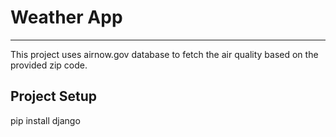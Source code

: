 <h1>Weather App</h1>

---
<p>This project uses airnow.gov database to fetch the air quality based on the provided zip code.</p>

<h2>Project Setup</h2>

pip install django